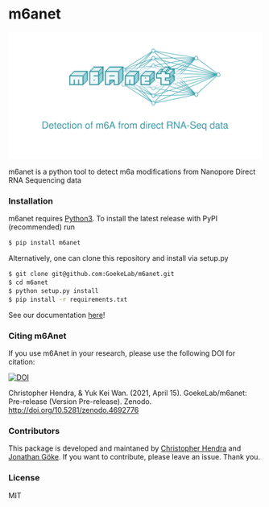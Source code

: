 # m6anet
![alt text](https://github.com/GoekeLab/m6anet/blob/master/figures/m6anet_logo.png "m6anet")

m6anet is a python tool to detect m6a modifications from Nanopore Direct RNA Sequencing data

### Installation

m6anet requires [Python3](https://www.python.org). To install the latest release with PyPI (recommended) run

```sh
$ pip install m6anet
```

Alternatively, one can clone this repository and install via setup.py

```sh
$ git clone git@github.com:GoekeLab/m6anet.git
$ cd m6anet
$ python setup.py install
$ pip install -r requirements.txt 
```

See our documentation [here](https://m6anet.readthedocs.io/)!

### Citing m6Anet 

If you use m6Anet in your research, please use the following DOI for citation:

[![DOI](https://zenodo.org/badge/281866292.svg)](https://zenodo.org/badge/latestdoi/281866292)

Christopher Hendra, & Yuk Kei Wan. (2021, April 15). GoekeLab/m6anet: Pre-release (Version Pre-release). Zenodo. http://doi.org/10.5281/zenodo.4692776

### Contributors

This package is developed and maintaned by [Christopher Hendra](https://github.com/chrishendra93) and [Jonathan Göke](https://github.com/jonathangoeke). If you want to contribute, please leave an issue. Thank you.
### License
MIT

